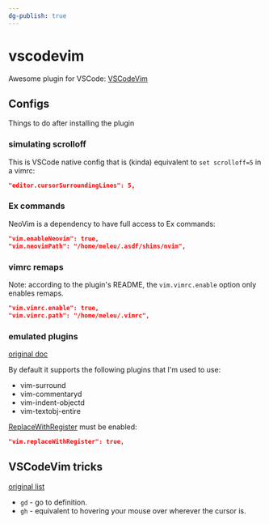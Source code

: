 ```yaml
---
dg-publish: true
---
```

# vscodevim

Awesome plugin for VSCode: [VSCodeVim](https://marketplace.visualstudio.com/items?itemName=vscodevim.vim)

## Configs

Things to do after installing the plugin

### simulating scrolloff

This is VSCode native config that is (kinda) equivalent to `set scrolloff=5` in a vimrc:

```json
"editor.cursorSurroundingLines": 5,
```

### Ex commands

NeoVim is a dependency to have full access to Ex commands:
```json
"vim.enableNeovim": true,
"vim.neovimPath": "/home/meleu/.asdf/shims/nvim",
```

### vimrc remaps

Note: according to the plugin's README, the `vim.vimrc.enable` option only enables remaps.

```json
"vim.vimrc.enable": true,
"vim.vimrc.path": "/home/meleu/.vimrc",
```

### emulated plugins

[original doc](https://github.com/VSCodeVim/Vim/blob/master/README.md#-emulated-plugins)

By default it supports the following plugins that I'm used to use:

- vim-surround
- vim-commentaryd
- vim-indent-objectd
- vim-textobj-entire

[ReplaceWithRegister](https://github.com/VSCodeVim/Vim/blob/master/README.md#replacewithregister) must be enabled:

```json
"vim.replaceWithRegister": true,
```


## VSCodeVim tricks

[original list](https://github.com/VSCodeVim/Vim/blob/master/README.md#-vscodevim-tricks)

- `gd` - go to definition.
- `gh` - equivalent to hovering your mouse over wherever the cursor is.